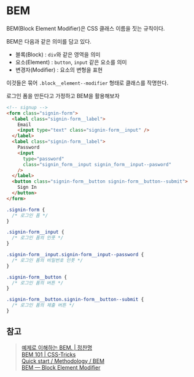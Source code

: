 # BEM

BEM(Block Element Modifier)은 CSS 클래스 이름을 짓는 규칙이다.

BEM은 다음과 같은 의미를 담고 있다.

- 블록(Block) : `div`와 같은 영역을 의미
- 요소(Element) : `button`, `input` 같은 요소를 의미
- 변경자(Modifier) : 요소의 변형을 표현

이것들은 묶어 `.block__element--modifier` 형태로 클래스를 작명한다.

로그인 폼을 만든다고 가정하고 BEM을 활용해보자

```html
<!-- signup -->
<form class="signin-form">
  <label class="signin-form__label">
    Email
    <input type="text" class="signin-form__input" />
  </label>
  <label class="signin-form__label">
    Password
    <input
      type="password"
      class="signin_form__input signin_form__input--pasword"
    />
  </label>
  <button class="signin-form__button signin-form__button--submit">
    Sign In
  </button>
</form>
```

```css
.signin-form {
  /* 로그인 폼 */
}

.signin-form__input {
  /* 로그인 폼의 인풋 */
}

.signin-form__input.signin-form__input--password {
  /* 로그인 폼의 비밀번호 인풋 */
}

.signin-form__button {
  /* 로그인 폼의 버튼 */
}

.signin-form__button.signin-form__button--submit {
  /* 로그인 폼의 제출 버튼 */
}
```

## 참고

> [예제로 이해하는 BEM. | 정찬명](https://naradesign.github.io/bem-by-example.html)  
> [BEM 101 | CSS-Tricks](https://css-tricks.com/bem-101/)  
> [Quick start / Methodology / BEM](https://en.bem.info/methodology/quick-start/)  
> [BEM — Block Element Modifier](https://getbem.com/introduction/)
